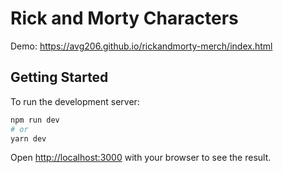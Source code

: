 # Rick and Morty Characters

Demo: https://avg206.github.io/rickandmorty-merch/index.html

## Getting Started

To run the development server:

```bash
npm run dev
# or
yarn dev
```

Open [http://localhost:3000](http://localhost:3000) with your browser to see the result.
